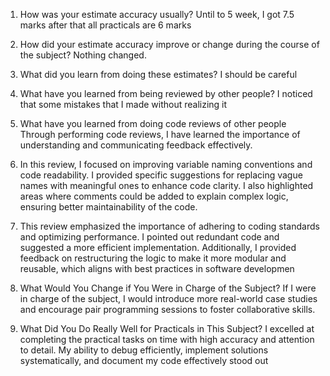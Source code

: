 1. How was your estimate accuracy usually?
Until to 5 week, I got 7.5 marks after that all practicals are 6 marks

2. How did your estimate accuracy improve or change during the course of the subject?
Nothing changed.

3. What did you learn from doing these estimates?
I should be careful

4. What have you learned from being reviewed by other people?
I noticed that some mistakes that I made without realizing it

5. What have you learned from doing code reviews of other people
Through performing code reviews, I have learned the importance of understanding and communicating feedback effectively.

6. In this review, I focused on improving variable naming conventions and code readability. I provided specific suggestions for replacing vague names with meaningful ones to enhance code clarity. I also highlighted areas where comments could be added to explain complex logic, ensuring better maintainability of the code.

7. This review emphasized the importance of adhering to coding standards and optimizing performance. I pointed out redundant code and suggested a more efficient implementation. Additionally, I provided feedback on restructuring the logic to make it more modular and reusable, which aligns with best practices in software developmen

8. What Would You Change if You Were in Charge of the Subject?
If I were in charge of the subject, I would introduce more real-world case studies and encourage pair programming sessions to foster collaborative skills.

9. What Did You Do Really Well for Practicals in This Subject?
I excelled at completing the practical tasks on time with high accuracy and attention to detail. My ability to debug efficiently, implement solutions systematically, and document my code effectively stood out